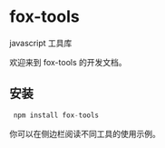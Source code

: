 # fox-tools

javascript 工具库

欢迎来到 fox-tools 的开发文档。

## 安装

```ts
 npm install fox-tools
```

你可以在侧边栏阅读不同工具的使用示例。
